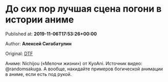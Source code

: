 
# До сих пор лучшая сцена погони в истории аниме

Published at: **2019-11-06T17:53:26+00:00**

Author: **Алексей Сигабатулин**

Original: [DTF](https://dtf.ru/anime/79973-do-sih-por-luchshaya-scena-pogoni-v-istorii-anime)

Аниме: Nichijou («Мелочи жизни») от KyoAni.
Источник видео: @randomsakuga.
А вообще, накидайте примеров богической анимации в аниме, если есть под рукой.
